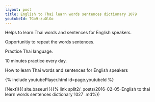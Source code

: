 ```yaml
---
layout: post
title: English to Thai learn words sentences dictionary 1079 
youtubeId: TGo9-zuOlGo
---
```

 
 
Helps to learn Thai words and sentences for English speakers.

Opportunitiy to repeat the words sentences. 

Practice Thai language. 
 
10 minutes practice every day. 
 
How to learn Thai words and sentences for English speakers 
 
{% include youtubePlayer.html id=page.youtubeId %}
 
 
[Next]({{ site.baseurl }}{% link  split2/_posts/2016-02-05-English to thai learn words sentences dictionary 1027 .md%})
 

